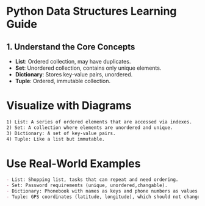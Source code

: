 # Python Data Structures Learning Guide

## 1. Understand the Core Concepts

- **List**: Ordered collection, may have duplicates.
- **Set**: Unordered collection, contains only unique elements.
- **Dictionary**: Stores key-value pairs, unordered.
- **Tuple**: Ordered, immutable collection.


# Visualize with Diagrams
```md
1) List: A series of ordered elements that are accessed via indexes.
2) Set: A collection where elements are unordered and unique.
3) Dictionary: A set of key-value pairs.
4) Tuple: Like a list but immutable.
```
# Use Real-World Examples
```md
- List: Shopping list, tasks that can repeat and need ordering.
- Set: Password requirements (unique, unordered,changable).
- Dictionary: Phonebook with names as keys and phone numbers as values (name(keys)-should be understandable keys can be anything).
- Tuple: GPS coordinates (latitude, longitude), which should not change but ordered i.e (long,lati) isn't true but always (lat , long ). 
```